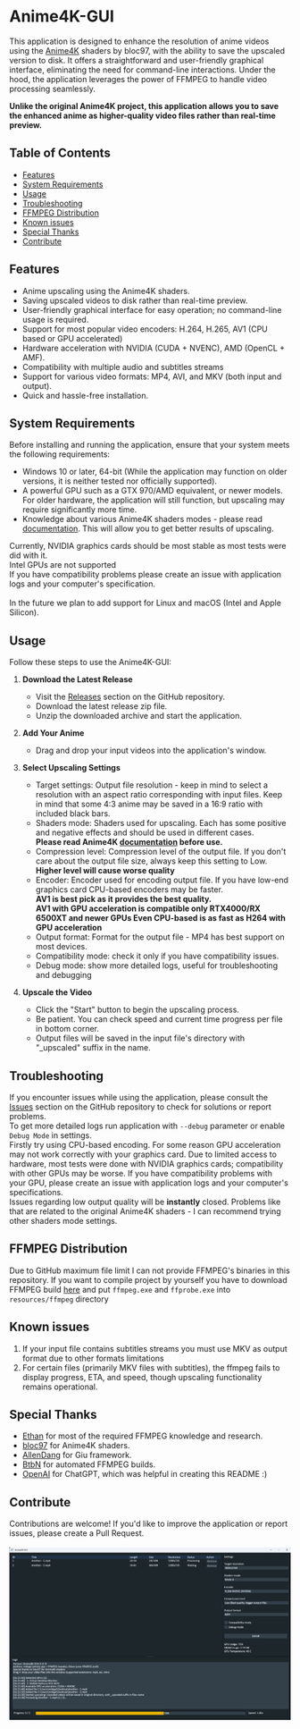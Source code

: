 # Anime4K-GUI

This application is designed to enhance the resolution of anime videos using the [Anime4K](https://github.com/bloc97/Anime4K) shaders by bloc97, with the ability to save the upscaled version to disk.
It offers a straightforward and user-friendly graphical interface, eliminating the need for command-line interactions.
Under the hood, the application leverages the power of FFMPEG to handle video processing seamlessly. <br>

**Unlike the original Anime4K project, this application allows you to save the enhanced anime as higher-quality video files rather than real-time preview.**

## Table of Contents

- [Features](#features)
- [System Requirements](#system-requirements)
- [Usage](#usage)
- [Troubleshooting](#troubleshooting)
- [FFMPEG Distribution](#ffmpeg-distribution)
- [Known issues](#known-issues)
- [Special Thanks](#special-thanks)
- [Contribute](#contribute)

## Features

- Anime upscaling using the Anime4K shaders.
- Saving upscaled videos to disk rather than real-time preview.
- User-friendly graphical interface for easy operation; no command-line usage is required.
- Support for most popular video encoders: H.264, H.265, AV1 (CPU based or GPU accelerated)
- Hardware acceleration with NVIDIA (CUDA + NVENC), AMD (OpenCL + AMF).
- Compatibility with multiple audio and subtitles streams
- Support for various video formats: MP4, AVI, and MKV (both input and output).
- Quick and hassle-free installation.

## System Requirements

Before installing and running the application, ensure that your system meets the following requirements:

- Windows 10 or later, 64-bit (While the application may function on older versions, it is neither tested nor officially supported).
- A powerful GPU such as a GTX 970/AMD equivalent, or newer models. For older hardware, the application will still function, but upscaling may require significantly more time.
- Knowledge about various Anime4K shaders modes - please read [documentation](https://github.com/bloc97/Anime4K/blob/master/md/GLSL_Instructions_Advanced.md#modes). This will allow you to get better results of upscaling.

Currently, NVIDIA graphics cards should be most stable as most tests were did with it. <br>
Intel GPUs are not supported <br>
If you have compatibility problems please create an issue with application logs and your computer's specification. <br>
<br>
In the future we plan to add support for Linux and macOS (Intel and Apple Silicon).

## Usage

Follow these steps to use the Anime4K-GUI:

1. **Download the Latest Release**
   - Visit the [Releases](https://github.com/mikigal/Anime4K-GUI/releases) section on the GitHub repository.
   - Download the latest release zip file.
   - Unzip the downloaded archive and start the application.

2. **Add Your Anime**
   - Drag and drop your input videos into the application's window.

3. **Select Upscaling Settings**
   - Target settings: Output file resolution - keep in mind to select a resolution with an aspect ratio corresponding with input files. Keep in mind that some 4:3 anime may be saved in a 16:9 ratio with included black bars.
   - Shaders mode: Shaders used for upscaling. Each has some positive and negative effects and should be used in different cases. <br>
     **Please read Anime4K [documentation](https://github.com/bloc97/Anime4K/blob/master/md/GLSL_Instructions_Advanced.md#modes) before use.**
   - Compression level: Compression level of the output file. If you don't care about the output file size, always keep this setting to Low. <br>
     **Higher level will cause worse quality**
   - Encoder: Encoder used for encoding output file. If you have low-end graphics card CPU-based encoders may be faster. <br>
     **AV1 is best pick as it provides the best quality.** <br>
     **AV1 with GPU acceleration is compatible only RTX4000/RX 6500XT and newer GPUs Even CPU-based is as fast as H264 with GPU acceleration**
   - Output format: Format for the output file - MP4 has best support on most devices.
   - Compatibility mode: check it only if you have  compatibility issues.
   - Debug mode: show more detailed logs, useful for troubleshooting and debugging

4. **Upscale the Video**
   - Click the "Start" button to begin the upscaling process.
   - Be patient. You can check speed and current time progress per file in bottom corner.
   - Output files will be saved in the input file's directory with "_upscaled" suffix in the name.

## Troubleshooting

If you encounter issues while using the application, please consult the [Issues](https://github.com/mikigal/Anime4K-GUI/issues) section on the GitHub repository to check for solutions or report problems. <br>
To get more detailed logs run application with `--debug` parameter or enable `Debug Mode` in settings. <br>
Firstly try using CPU-based encoding. For some reason GPU acceleration may not work correctly with your graphics card. Due to limited access to hardware, most tests were done with NVIDIA graphics cards; compatibility with other GPUs may be worse. If you have compatibility problems with your GPU, please create an issue with application logs and your computer's specifications. <br>
Issues regarding low output quality will be **instantly** closed. Problems like that are related to the original Anime4K shaders - I can recommend trying other shaders mode settings. <br>


## FFMPEG Distribution

Due to GitHub maximum file limit I can not provide FFMPEG's binaries in this repository. If you want to compile project by yourself you have to download FFMPEG build [here](https://github.com/BtbN/FFmpeg-Builds) and put `ffmpeg.exe` and `ffprobe.exe` into `resources/ffmpeg` directory

## Known issues
1. If your input file contains subtitles streams you must use MKV as output format due to other formats limitations
2. For certain files (primarily MKV files with subtitles), the ffmpeg fails to display progress, ETA, and speed, though upscaling functionality remains operational.

## Special Thanks

- [Ethan](https://github.com/2u75) for most of the required FFMPEG knowledge and research.
- [bloc97](https://github.com/bloc97/Anime4K) for Anime4K shaders.
- [AllenDang](https://github.com/AllenDang/giu) for Giu framework.
- [BtbN](https://github.com/BtbN/FFmpeg-Builds) for automated FFMPEG builds.
- [OpenAI](https://openai.com/) for ChatGPT, which was helpful in creating this README :)

## Contribute

Contributions are welcome! If you'd like to improve the application or report issues, please create a Pull Request.
<br>
<br>
![Screenshot](/resources/screenshot.png?raw=png)